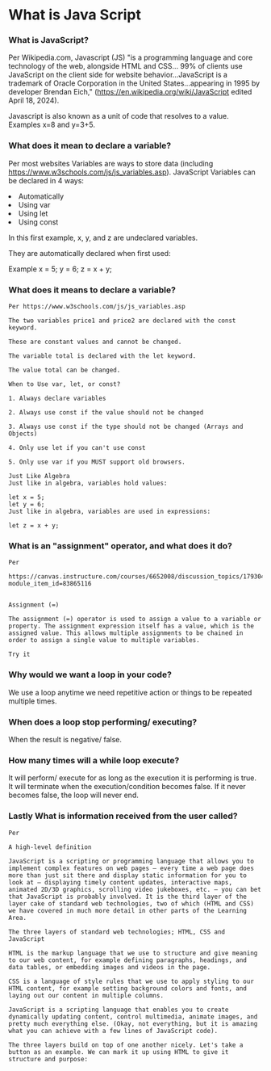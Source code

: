 # What is Java Script

### What is JavaScript?

Per Wikipedia.com, Javascript (JS) "is a programming language and core technology of the web, alongside HTML and CSS... 99% of clients use JavaScript on the client side for website behavior...JavaScript is a trademark of Oracle Corporation in the United States...appearing in 1995 by developer Brendan Eich," (https://en.wikipedia.org/wiki/JavaScript edited April 18, 2024). 

Javascript is also known as a unit of code that resolves to a value. Examples x=8 and y=3+5. 

### What does it mean to declare a variable? 

Per most websites Variables are ways to store data (including https://www.w3schools.com/js/js_variables.asp). JavaScript Variables can be declared in 4 ways:

<li/> Automatically
<li/> Using var
<li/> Using let
<li/> Using const

In this first example, x, y, and z are undeclared variables.

They are automatically declared when first used:

Example
x = 5;
y = 6;
z =  x + y;

### What does it means to declare a variable? 

    Per https://www.w3schools.com/js/js_variables.asp

    The two variables price1 and price2 are declared with the const keyword.

    These are constant values and cannot be changed.

    The variable total is declared with the let keyword.

    The value total can be changed.

    When to Use var, let, or const?

    1. Always declare variables

    2. Always use const if the value should not be changed

    3. Always use const if the type should not be changed (Arrays and Objects)

    4. Only use let if you can't use const

    5. Only use var if you MUST support old browsers.

    Just Like Algebra
    Just like in algebra, variables hold values:

    let x = 5;
    let y = 6;
    Just like in algebra, variables are used in expressions:

    let z = x + y;

### What is an "assignment" operator, and what does it do? 

    Per
     https://canvas.instructure.com/courses/6652008/discussion_topics/17930447?module_item_id=83865116


    Assignment (=)
    
    The assignment (=) operator is used to assign a value to a variable or property. The assignment expression itself has a value, which is the assigned value. This allows multiple assignments to be chained in order to assign a single value to multiple variables.

    Try it


### Why would we want a loop in your code?

We use a loop anytime we need repetitive action or things to be repeated multiple times. 

### When does a loop stop performing/ executing?

When the result is negative/ false.

### How many times will a while loop execute?

It will perform/ execute for as long as the execution it is performing is true. It will terminate when the execution/condition becomes false. If it never becomes false, the loop will never end. 

### Lastly What is information received from the user called?

    Per 

    A high-level definition

    JavaScript is a scripting or programming language that allows you to implement complex features on web pages — every time a web page does more than just sit there and display static information for you to look at — displaying timely content updates, interactive maps, animated 2D/3D graphics, scrolling video jukeboxes, etc. — you can bet that JavaScript is probably involved. It is the third layer of the layer cake of standard web technologies, two of which (HTML and CSS) we have covered in much more detail in other parts of the Learning Area.

    The three layers of standard web technologies; HTML, CSS and JavaScript

    HTML is the markup language that we use to structure and give meaning to our web content, for example defining paragraphs, headings, and data tables, or embedding images and videos in the page.

    CSS is a language of style rules that we use to apply styling to our HTML content, for example setting background colors and fonts, and laying out our content in multiple columns.
    
    JavaScript is a scripting language that enables you to create dynamically updating content, control multimedia, animate images, and pretty much everything else. (Okay, not everything, but it is amazing what you can achieve with a few lines of JavaScript code).

    The three layers build on top of one another nicely. Let's take a button as an example. We can mark it up using HTML to give it structure and purpose: